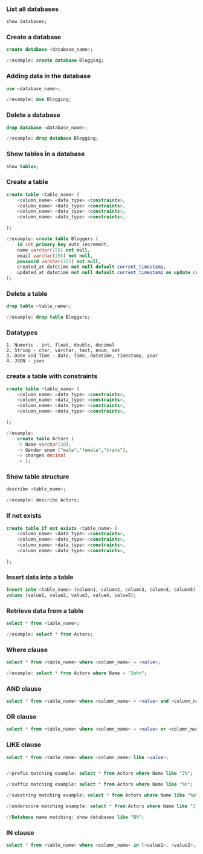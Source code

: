 
### List all databases

```sql
show databases;
```

### Create a database

```sql
create database <database_name>;

//example: create database Blogging;

```

### Adding data in the database

```sql
use <database_name>;

//example: use Blogging;

```

### Delete a database

```sql
drop database <database_name>;

//example: drop database Blogging;

```

### Show tables in a database

```sql
show tables;

```

### Create a table

```sql
create table <table_name> (
    <column_name> <data_type> <constraints>,
    <column_name> <data_type> <constraints>,
    <column_name> <data_type> <constraints>,
    <column_name> <data_type> <constraints>,

);

//example: create table Bloggers (
    id int primary key auto_increment,
    name varchar(255) not null,
    email varchar(255) not null,
    password varchar(255) not null,
    created_at datetime not null default current_timestamp,
    updated_at datetime not null default current_timestamp on update current_timestamp
);

```

### Delete a table

```sql
drop table <table_name>;

//example: drop table Bloggers;

```


### Datatypes
    
    1. Numeric - int, float, double, decimal
    2. String - char, varchar, text, enum, set
    3. Date and Time - date, time, datetime, timestamp, year
    4. JSON - json

### create a table with constraints

```sql
create table <table_name> (
    <column_name> <data_type> <constraints>,
    <column_name> <data_type> <constraints>,
    <column_name> <data_type> <constraints>,
    <column_name> <data_type> <constraints>,

);

//example:
    create table Actors (
    -> Name varchar(30),
    -> Gender enum ("male","female","trans"),
    -> charges decimal
    -> );

```

### Show table structure

```sql
describe <table_name>;

//example: describe Actors;

```

### If not exists

```sql
create table if not exists <table_name> (
    <column_name> <data_type> <constraints>,
    <column_name> <data_type> <constraints>,
    <column_name> <data_type> <constraints>,
    <column_name> <data_type> <constraints>,

);
```

### Insert data into a table

```sql
insert into <table_name> (column1, column2, column3, column4, column5)
values (value1, value2, value3, value4, value5);

```

### Retrieve data from a table

```sql
select * from <table_name>;

//example: select * from Actors;

```

### Where clause

```sql
select * from <table_name> where <column_name> = <value>;

//example: select * from Actors where Name = "John";

```

### AND clause

```sql
select * from <table_name> where <column_name> = <value> and <column_name> = <value>;

```

### OR clause

```sql
select * from <table_name> where <column_name> = <value> or <column_name> = <value>;

```

### LIKE clause

```sql
select * from <table_name> where <column_name> like <value>;


//prefix matching example: select * from Actors where Name like "J%"; 

//suffix matching example: select * from Actors where Name like "%n";

//substring matching example: select * from Actors where Name like "%o%";

//underscore matching example: select * from Actors where Name like "J_n";

//Database name matching: show databases like "B%";

```

### IN clause

```sql
select * from <table_name> where <column_name> in (<value1>, <value2>, <value3>);
```

